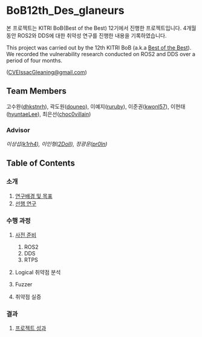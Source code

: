 # BoB12th_Des_glaneurs

본 프로젝트는 KITRI BoB(Best of the Best) 12기에서 진행한 프로젝트입니다.
4개월 동안 ROS2와 DDS에 대한 취약성 연구를 진행한 내용을 기록하였습니다.

This project was carried out by the 12th KITRI BoB (a.k.a [Best of the Best](https://www.kitribob.kr/)).
We recorded the vulnerability research conducted on ROS2 and DDS over a period of four months.

([CVEIssacGleaning@gmail.com](mailto:CVEIssacGleaning@gmail.com))


## Team Members

고수완([dhkstnrh](https://github.com/dhkstnrh)), 곽도원([douneo](https://github.com/douneo)), 이예지([ruruby](https://github.com/ruruby)), 이준권([kwonl57](https://github.com/kwonl57)), 이현태([hyuntaeLee](https://github.com/hyuntaeLee)), 최은선([choc0villain](https://github.com/choc0villain))


### Advisor
*이상섭([k1rh4](https://github.com/k1rh4)), 이인형([2Doll](https://github.com/2Doll)), 정광운([pr0ln](https://github.com/pr0ln))*


## Table of Contents

### 소개
1. [연구배경 및 목표](https://github.com/Desglaneurs/BoB_Des_glaneurs/blob/main/Introduction/Research%20background%20and%20goals.md)
2. [선행 연구](https://github.com/Desglaneurs/BoB_Des_glaneurs/blob/main/Introduction/Previous%20studies.md)


### 수행 과정
1. [사전 준비](https://github.com/Desglaneurs/BoB_Des_glaneurs/tree/main/performance%20process/pre-study)
   1. ROS2
   2. DDS
   3. RTPS
2. Logical 취약점 분석

3. Fuzzer

4. 취약점 실증

### 결과
1. [프로젝트 성과](https://)

